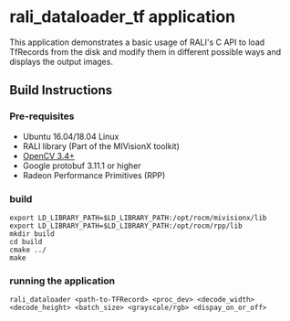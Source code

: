# rali_dataloader_tf application
This application demonstrates a basic usage of RALI's C API to load TfRecords from the disk and modify them in different possible ways and displays the output images.

## Build Instructions

### Pre-requisites
*  Ubuntu 16.04/18.04 Linux 
*  RALI library (Part of the MIVisionX toolkit)
*  [OpenCV 3.4+](https://github.com/opencv/opencv/releases/tag/3.4.0)
*  Google protobuf 3.11.1 or higher
*  Radeon Performance Primitives (RPP)

### build
  ````
  export LD_LIBRARY_PATH=$LD_LIBRARY_PATH:/opt/rocm/mivisionx/lib
  export LD_LIBRARY_PATH=$LD_LIBRARY_PATH:/opt/rocm/rpp/lib
  mkdir build
  cd build
  cmake ../
  make 
  ````
### running the application  
  ````
  rali_dataloader <path-to-TFRecord> <proc_dev> <decode_width> <decode_height> <batch_size> <grayscale/rgb> <dispay_on_or_off>
  ````
